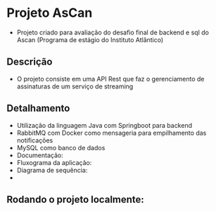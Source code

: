 # Projeto AsCan

- Projeto criado para avaliação do desafio final de backend e sql do Ascan (Programa de estágio do Instituto Atlântico)

## Descrição

- O projeto consiste em uma API Rest que faz o gerenciamento de assinaturas de um serviço de streaming

## Detalhamento

- Utilização da linguagem Java com Springboot para backend
- RabbitMQ com Docker como mensageria para empilhamento das notificações
- MySQL como banco de dados
- Documentação:
- Fluxograma da aplicação:
- Diagrama de sequência:
-    

## Rodando o projeto localmente:
